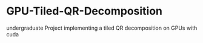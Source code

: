 GPU-Tiled-QR-Decomposition
==========================

undergraduate Project implementing a tiled QR decomposition on GPUs with cuda